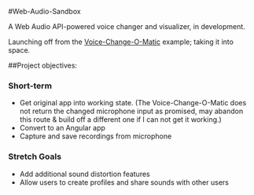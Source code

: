 #Web-Audio-Sandbox

A Web Audio API-powered voice changer and visualizer, in development.

Launching off from the [Voice-Change-O-Matic](https://github.com/mdn/voice-change-o-matic) example; taking it into space.

##Project objectives:

### Short-term

* Get original app into working state. (The Voice-Change-O-Matic does not return the changed microphone input as promised, may abandon this route & build off a different one if I can not get it working.)
* Convert to an Angular app
* Capture and save recordings from microphone 

### Stretch Goals

* Add additional sound distortion features
* Allow users to create profiles and share sounds with other users
